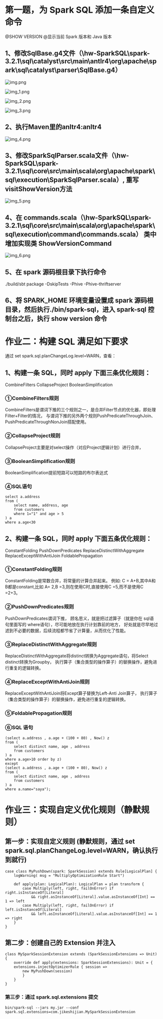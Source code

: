 # 第一题，为 Spark SQL 添加一条自定义命令
@SHOW VERSION
@显示当前 Spark 版本和 Java 版本


## 1、修改SqlBase.g4文件（\hw-SparkSQL\spark-3.2.1\sql\catalyst\src\main\antlr4\org\apache\spark\sql\catalyst\parser\SqlBase.g4）
![img.png](img.png)


![img_1.png](img_1.png)


![img_2.png](img_2.png)


![img_3.png](img_3.png)


## 2、执行Maven里的anltr4:anltr4
![img_4.png](img_4.png)


## 3、修改SparkSqlParser.scala文件（\hw-SparkSQL\spark-3.2.1\sql\core\src\main\scala\org\apache\spark\sql\execution\SparkSqlParser.scala）, 重写visitShowVersion方法

![img_5.png](img_5.png)


## 4、在 commands.scala（\hw-SparkSQL\spark-3.2.1\sql\core\src\main\scala\org\apache\spark\sql\execution\command\commands.scala） 类中增加实现类 ShowVersionCommand
![img_6.png](img_6.png)

## 5、在 spark 源码根目录下执行命令

./build/sbt package -DskipTests -Phive -Phive-thriftserver

## 6、将 SPARK_HOME 环境变量设置成 spark 源码根目录，然后执行./bin/spark-sql，进入 spark-sql 控制台之后，执行 show version 命令


# 作业二：构建 SQL 满足如下要求

通过 set spark.sql.planChangeLog.level=WARN，查看：

## 1、构建一条 SQL，同时 apply 下面三条优化规则：
CombineFilters
CollapseProject
BooleanSimplification

### ①CombineFilters规则
CombineFilters是谓词下推的三个规则之一，是合并Filter节点的优化器，即处理Filter+Filter的情况，
与谓词下推的另外两个规则PushPredicateThroughJoin、PushPredicateThroughNonJoin搭配使用。

### ②CollapseProject规则
CollapseProject主要是对select操作（对应Project逻辑计划）进行合并，


### ③BooleanSimplification规则
BooleanSimplification提前短路可以短路的布尔表达式

### ④SQL语句
    select a.address
    from (
        select name, address, age 
        from customers 
        where 1="1" and age > 5    
    ) a
    where a.age<30


## 2、构建一条 SQL，同时 apply 下面五条优化规则：
ConstantFolding
PushDownPredicates
ReplaceDistinctWithAggregate
ReplaceExceptWithAntiJoin
FoldablePropagation

### ①ConstantFolding规则
ConstantFolding是常数合并，将常量的计算合并起来。
例如: C = A+B,其中A和B都是constant,比如 A= 2,B =3,则在使用C时,直接使用C =5,而不是使用C =2+3。

### ②PushDownPredicates规则
PushDownPredicates谓词下推， 顾名思义，就是把过滤算子（就是你在 sql语句里面写的 where语句），尽可能地放在执行计划靠前的地方，
好处就是尽早地过滤到不必要的数据，后续流程都节省了计算量，从而优化了性能。

### ③ReplaceDistinctWithAggregate规则
ReplaceDistinctWithAggregate将distinct转换为Aggregate语句，将Select distinct转换为Groupby，
执行算子（集合类型的操作算子）的替换操作，避免进行重复的逻辑转换。

### ④ReplaceExceptWithAntiJoin规则
ReplaceExceptWithAntiJoin将Except算子替换为Left-Anti Join算子，
执行算子（集合类型的操作算子）的替换操作，避免进行重复的逻辑转换。

### ⑤FoldablePropagation规则

### ⑥SQL 语句

    (select a.address , a.age + (100 + 80) , Now() z
    from (
        select distinct name, age , address  
        from customers
    ) a
    where a.age>10 order by z)
    except
    (select a.address , a.age + (100 + 80), Now() z
    from (
        select distinct name, age , address  
        from customers
    ) a
    where a.name="saya");

# 作业三：实现自定义优化规则（静默规则）

## 第一步：实现自定义规则 (静默规则，通过 set spark.sql.planChangeLog.level=WARN，确认执行到就行)

    case class MyPushDown(spark: SparkSession) extends Rule[LogicalPlan] {
        logWarning( msg = "MultiplyOptimizationRule Start")

        def apply(plan: LogicalPlan): LogicalPlan = plan transform {
            case Multiply(left, right, failOnError) if right.isInstanceOf[Literal]
                && right.asInstanceOf[Literal].value.asInstanceOf[Int] == 1 => left
            case Multiply(left, right, failOnError) if left.isInstanceOf[Literal]
                && left.asInstanceOf[Literal].value.asInstanceOf[Int] == 1 => right
        }
    }

## 第二步：创建自己的 Extension 并注入

    class MySparkSessionExtension extends (SparkSessionExtensions => Unit) {
        override def apply(extensions: SparkSessionExtensions): Unit = {
        extensions.injectOptimizerRule { session =>
            new MyPushDown(session)
            }
        }
    }

### 第三步：通过 spark.sql.extensions 提交
    
    bin/spark-sql --jars my.jar --conf spark.sql.extensions=com.jikeshijian.MySparkSessionExtension